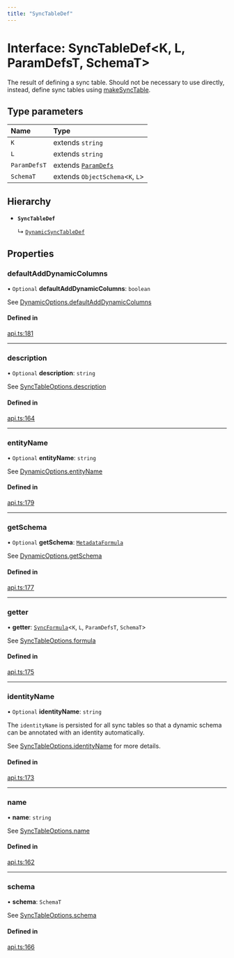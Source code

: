 ```yaml
---
title: "SyncTableDef"
---
```

# Interface: SyncTableDef<K, L, ParamDefsT, SchemaT\>

The result of defining a sync table. Should not be necessary to use directly,
instead, define sync tables using [makeSyncTable](../functions/makeSyncTable.md).

## Type parameters

| Name | Type |
| :------ | :------ |
| `K` | extends `string` |
| `L` | extends `string` |
| `ParamDefsT` | extends [`ParamDefs`](../types/ParamDefs.md) |
| `SchemaT` | extends `ObjectSchema`<`K`, `L`\> |

## Hierarchy

- **`SyncTableDef`**

  ↳ [`DynamicSyncTableDef`](DynamicSyncTableDef.md)

## Properties

### defaultAddDynamicColumns

• `Optional` **defaultAddDynamicColumns**: `boolean`

See [DynamicOptions.defaultAddDynamicColumns](DynamicOptions.md#defaultadddynamiccolumns)

#### Defined in

[api.ts:181](https://github.com/coda/packs-sdk/blob/main/api.ts#L181)

___

### description

• `Optional` **description**: `string`

See [SyncTableOptions.description](SyncTableOptions.md#description)

#### Defined in

[api.ts:164](https://github.com/coda/packs-sdk/blob/main/api.ts#L164)

___

### entityName

• `Optional` **entityName**: `string`

See [DynamicOptions.entityName](DynamicOptions.md#entityname)

#### Defined in

[api.ts:179](https://github.com/coda/packs-sdk/blob/main/api.ts#L179)

___

### getSchema

• `Optional` **getSchema**: [`MetadataFormula`](../types/MetadataFormula.md)

See [DynamicOptions.getSchema](DynamicOptions.md#getschema)

#### Defined in

[api.ts:177](https://github.com/coda/packs-sdk/blob/main/api.ts#L177)

___

### getter

• **getter**: [`SyncFormula`](../types/SyncFormula.md)<`K`, `L`, `ParamDefsT`, `SchemaT`\>

See [SyncTableOptions.formula](SyncTableOptions.md#formula)

#### Defined in

[api.ts:175](https://github.com/coda/packs-sdk/blob/main/api.ts#L175)

___

### identityName

• `Optional` **identityName**: `string`

The `identityName` is persisted for all sync tables so that a dynamic schema
can be annotated with an identity automatically.

See [SyncTableOptions.identityName](SyncTableOptions.md#identityname) for more details.

#### Defined in

[api.ts:173](https://github.com/coda/packs-sdk/blob/main/api.ts#L173)

___

### name

• **name**: `string`

See [SyncTableOptions.name](SyncTableOptions.md#name)

#### Defined in

[api.ts:162](https://github.com/coda/packs-sdk/blob/main/api.ts#L162)

___

### schema

• **schema**: `SchemaT`

See [SyncTableOptions.schema](SyncTableOptions.md#schema)

#### Defined in

[api.ts:166](https://github.com/coda/packs-sdk/blob/main/api.ts#L166)
